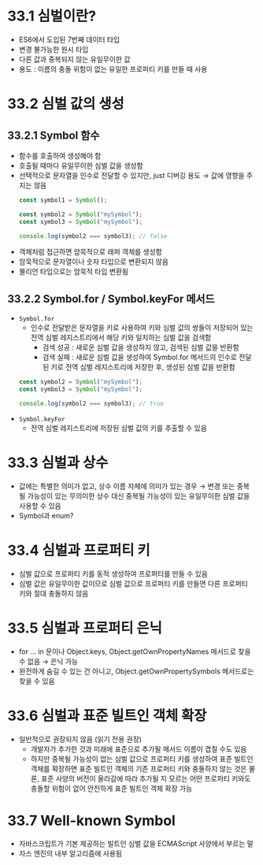 # 33.1 심벌이란?

- ES6에서 도입된 7번째 데이터 타입
- 변경 불가능한 원시 타입
- 다른 값과 중복되지 않는 유일무이한 값
- 용도 : 이름의 충돌 위험이 없는 유일한 프로퍼티 키를 만들 때 사용

# 33.2 심벌 값의 생성

## 33.2.1 Symbol 함수

- 함수를 호출하여 생성해야 함
- 호출될 때마다 유일무이한 심벌 값을 생성함
- 선택적으로 문자열을 인수로 전달할 수 있지만, just 디버깅 용도 → 값에 영향을 주지는 않음
  ```jsx
  const symbol1 = Symbol();

  const symbol2 = Symbol("mySymbol");
  const symbol3 = Symbol("mySymbol");

  console.log(symbol2 === symbol3); // false
  ```
- 객체처럼 접근하면 암묵적으로 래퍼 객체를 생성함
- 암묵적으로 문자열이나 숫자 타입으로 변환되지 않음
- 불리언 타입으로는 암묵적 타입 변환됨

## 33.2.2 Symbol.for / Symbol.keyFor 메서드

- `Symbol.for`
  - 인수로 전달받은 문자열을 키로 사용하여 키와 심벌 값의 쌍들이 저장되어 있는 전역 심벌 레지스트리에서 해당 키와 일치하는 심벌 값을 검색함
    - 검색 성공 : 새로운 심벌 값을 생성하지 않고, 검색된 심벌 값을 반환함
    - 검색 실패 : 새로운 심벌 값을 생성하여 Symbol.for 메서드의 인수로 전달된 키로 전역 심벌 레지스트리에 저장한 후, 생성된 심벌 값을 반환함
  ```jsx
  const symbol2 = Symbol("mySymbol");
  const symbol3 = Symbol("mySymbol");

  console.log(symbol2 === symbol3); // true
  ```
- `Symbol.keyFor`
  - 전역 심벌 레지스트리에 저장된 심벌 값의 키를 추출할 수 있음

# 33.3 심벌과 상수

- 값에는 특별한 의미가 없고, 상수 이름 자체에 의미가 있는 경우 → 변경 또는 중복될 가능성이 있는 무의미한 상수 대신 중복될 가능성이 있는 유일무이한 심벌 값을 사용할 수 있음
- Symbol과 enum?

# 33.4 심벌과 프로퍼티 키

- 심벌 값으로 프로퍼티 키를 동적 생성하여 프로퍼티를 만들 수 있음
- 심벌 값은 유일무이한 값이므로 심벌 값으로 프로퍼티 키를 만들면 다른 프로퍼티 키와 절대 충돌하지 않음

# 33.5 심벌과 프로퍼티 은닉

- for … in 문이나 Object.keys, Object.getOwnPropertyNames 메서드로 찾을 수 없음
  → 은닉 가능
- 완전하게 숨길 수 있는 건 아니고, Object.getOwnPropertySymbols 메서드로는 찾을 수 있음

# 33.6 심벌과 표준 빌트인 객체 확장

- 일반적으로 권장되지 않음 (읽기 전용 권장)
  - 개발자가 추가한 것과 미래에 표준으로 추가될 메서드 이름이 겹칠 수도 있음
  - 하지만 중복될 가능성이 없는 심벌 값으로 프로퍼티 키를 생성하여 표준 빌트인 객체를 확장하면 표준 빌트인 객체의 기존 프로퍼티 키와 충돌하지 않는 것은 물론, 표준 사양의 버전이 올라감에 따라 추가될 지 모르는 어떤 프로퍼티 키와도 충돌할 위험이 없어 안전하게 표준 빌트인 객체 확장 가능

# 33.7 Well-known Symbol

- 자바스크립트가 기본 제공하는 빌트인 심벌 값을 ECMAScript 사양에서 부르는 말
- 자스 엔진의 내부 알고리즘에 사용됨

